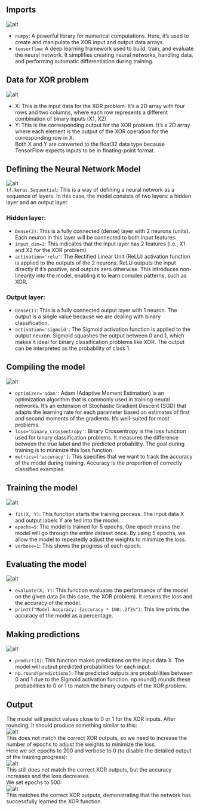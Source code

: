 ## Imports      
![alt](https://github.com/user-attachments/assets/48a6fe85-c011-4873-aec5-24f4c2b2693e)    
* `numpy`: A powerful library for numerical computations. Here, it’s used to create and manipulate the XOR input and output data arrays.      
* `tensorflow`: A deep learning framework used to build, train, and evaluate the neural network. It simplifies creating neural networks, handling data, and performing automatic differentiation during training.    

## Data for XOR problem    
![alt](https://github.com/user-attachments/assets/20522f4b-f967-426c-8e5e-ddc5dad9db7c)    
* X: This is the input data for the XOR problem. It’s a 2D array with four rows and two columns, where each row represents a different combination of binary inputs (X1, X2)    
* Y: This is the corresponding output for the XOR problem. It’s a 2D array where each element is the output of the XOR operation for the corresponding row in X.  
Both X and Y are converted to the float32 data type because TensorFlow expects inputs to be in floating-point format.    

## Defining the Neural Network Model    
![alt](https://github.com/user-attachments/assets/097ab6fb-ee47-49a2-824f-b0c204326909)    
`tf.keras.Sequential`: This is a way of defining a neural network as a sequence of layers. In this case, the model consists of two layers: a hidden layer and an output layer.  
### Hidden layer:  
* `Dense(2)`: This is a fully connected (dense) layer with 2 neurons (units). Each neuron in this layer will be connected to both input features.  
* `input_dim=2`: This indicates that the input layer has 2 features (i.e., X1 and X2 for the XOR problem).  
* `activation='relu'`: The Rectified Linear Unit (ReLU) activation function is applied to the outputs of the 2 neurons. ReLU outputs the input directly if it’s positive, and outputs zero otherwise. This introduces non-linearity into the model, enabling it to learn complex patterns, such as XOR.  
### Output layer:  
* `Dense(1)`: This is a fully connected output layer with 1 neuron. The output is a single value because we are dealing with binary classification.  
* `activation='sigmoid'`: The Sigmoid activation function is applied to the output neuron. Sigmoid squashes the output between 0 and 1, which makes it ideal for binary classification problems like XOR. The output can be interpreted as the probability of class 1.  
  
## Compiling the model  
![alt](https://github.com/user-attachments/assets/76d91dcc-9df5-420c-bb53-9f5939ff1df1)  
* `optimizer='adam'`: Adam (Adaptive Moment Estimation) is an optimization algorithm that is commonly used in training neural networks. It’s an extension of Stochastic Gradient Descent (SGD) that adapts the learning rate for each parameter based on estimates of first and second moments of the gradients. It’s well-suited for most problems.  
* `loss='binary_crossentropy'`: Binary Crossentropy is the loss function used for binary classification problems. It measures the difference between the true label and the predicted probability. The goal during training is to minimize this loss function.  
* `metrics=['accuracy']`: This specifies that we want to track the accuracy of the model during training. Accuracy is the proportion of correctly classified examples.  

## Training the model  
![alt](https://github.com/user-attachments/assets/8214c58f-3fc3-4c85-b1c6-cde09608a3c8)   
* `fit(X, Y)`: This function starts the training process. The input data X and output labels Y are fed into the model.  
* `epochs=5`: The model is trained for 5 epochs. One epoch means the model will go through the entire dataset once. By using 5 epochs, we allow the model to repeatedly adjust the weights to minimize the loss.  
* `verbose=1`: This shows the progress of each epoch.  

## Evaluating the model  
![alt](https://github.com/user-attachments/assets/39149c3c-1fa6-4d45-9468-4815c80eee32)  
* `evaluate(X, Y)`: This function evaluates the performance of the model on the given data (in this case, the XOR problem). It returns the loss and the accuracy of the model.  
* `print(f"Model Accuracy: {accuracy * 100:.2f}%")`: This line prints the accuracy of the model as a percentage.  

## Making predictions  
![alt](https://github.com/user-attachments/assets/958f36f3-2d95-468e-92b4-31a51111ce0c)  
* `predict(X)`: This function makes predictions on the input data X. The model will output predicted probabilities for each input.  
* `np.round(predictions)`: The predicted outputs are probabilities between 0 and 1 due to the Sigmoid activation function. np.round() rounds these probabilities to 0 or 1 to match the binary outputs of the XOR problem.  

## Output  
The model will predict values close to 0 or 1 for the XOR inputs. After rounding, it should produce something similar to this:  
![alt](https://github.com/user-attachments/assets/9414ad28-32bf-42c2-9a23-c33954bcd686)    
This does not match the correct XOR outputs, so we need to increase the number of epochs to adjust the weights to minimize the loss.  
Here we set epochs to 200 and verbose to 0 (to disable the detailed output of the training progress):    
![alt](https://github.com/user-attachments/assets/be59888c-59b0-433d-b3d9-d4953787ac6e)   
This still does not match the correct XOR outputs, but the accuracy increases and the loss decreases.  
We set epochs to 500:  
![alt](https://github.com/user-attachments/assets/b810ab56-30a7-4570-a00c-52418c03b3c4)  
This matches the correct XOR outputs, demonstrating that the network has successfully learned the XOR function.  


